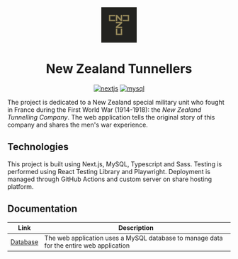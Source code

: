 <div align="center">
    <img width="80" height="80" src="./public/apple-touch-icon-114x114.png"/>
</div>
<h1 align="center">
    New Zealand Tunnellers
</h1>
<p align="center">
    <a href="https://github.com/vercel/next.js">
        <img src="https://img.shields.io/badge/Next-black?style=for-the-badge&logo=next.js&logoColor=white" alt="nextjs"></a>
    <a href="https://www.mysql.com/">
        <img src="https://img.shields.io/badge/mysql-4479A1.svg?style=for-the-badge&logo=mysql&logoColor=white" alt="mysql"></a>
</p>

The project is dedicated to a New Zealand special military unit who fought in France during the First World War (1914-1918): the _New Zealand Tunnelling Company_. The web application tells the original story of this company and shares the men's war experience.

## Technologies

This project is built using Next.js, MySQL, Typescript and Sass. Testing is performed using React Testing Library and Playwright. Deployment is managed through GitHub Actions and custom server on share hosting platform.

## Documentation

| Link                           | Description                                                                             |
| ------------------------------ | --------------------------------------------------------------------------------------- |
| [Database](./docs/database.md) | The web application uses a MySQL database to manage data for the entire web application |
